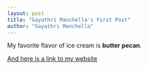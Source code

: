 ```yaml
---
layout: post
title: "Gayathri Manchella's First Post"
author: "Gayathri Manchella"
---
```


My favorite flavor of ice cream is **butter pecan**.

[And here is a link to my website](https://www.linkedin.com/in/gayathri-manchella-60b4aa6b/)
